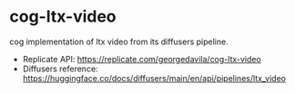 # cog-ltx-video

cog implementation of ltx video from its diffusers pipeline. 

- Replicate API: https://replicate.com/georgedavila/cog-ltx-video
- Diffusers reference: https://huggingface.co/docs/diffusers/main/en/api/pipelines/ltx_video
